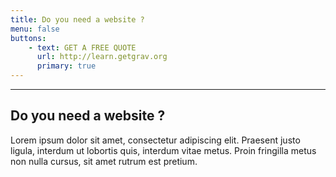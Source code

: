 ```yaml
---
title: Do you need a website ?
menu: false
buttons:
    - text: GET A FREE QUOTE
      url: http://learn.getgrav.org
      primary: true
---
```

---

## Do you need a website ?

Lorem ipsum dolor sit amet, consectetur adipiscing elit. Praesent justo ligula, interdum ut lobortis quis, interdum vitae metus. Proin fringilla metus non nulla cursus, sit amet rutrum est pretium.